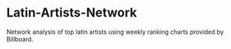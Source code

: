 # Latin-Artists-Network
Network analysis of top latin artists using weekly ranking charts provided by Billboard.
